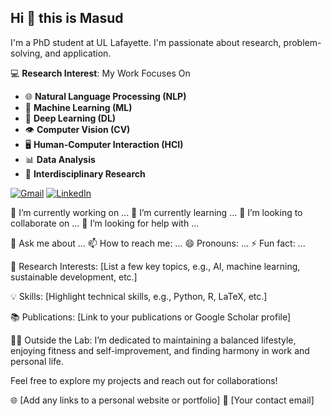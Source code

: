 ## Hi 👋 this is Masud


I'm a PhD student at UL Lafayette. I'm passionate about research, problem-solving, and application. 

💻 **Research Interest**:
My Work Focuses On
- 🌐 **Natural Language Processing (NLP)** 
- 🤖 **Machine Learning (ML)** 
- 🧠 **Deep Learning (DL)**
- 👁️ **Computer Vision (CV)**
- 🖥️ **Human-Computer Interaction (HCI)**
- 📊 **Data Analysis**
- 🔬 **Interdisciplinary Research**


[![Gmail](https://img.shields.io/badge/%20-Email%20Me-blue?labelColor=ef5350&logo=gmail&&logoColor=white)](mailto:masudurism@hotmail.com)
[![LinkedIn](https://img.shields.io/badge/%20-Connect-blue?labelColor=0077B5&logo=linkedin&logoColor=white)](https://www.linkedin.com/in/themasudur/)

🔭 I’m currently working on ...
🌱 I’m currently learning ...
👯 I’m looking to collaborate on ...
🤔 I’m looking for help with ...

💬 Ask me about ...
📫 How to reach me: ...
😄 Pronouns: ...
⚡ Fun fact: ...


🔬 Research Interests: [List a few key topics, e.g., AI, machine learning, sustainable development, etc.]

💡 Skills: [Highlight technical skills, e.g., Python, R, LaTeX, etc.]

📚 Publications: [Link to your publications or Google Scholar profile]

🏋️‍♂️ Outside the Lab: I’m dedicated to maintaining a balanced lifestyle, enjoying fitness and self-improvement, and finding harmony in work and personal life.

Feel free to explore my projects and reach out for collaborations!

🌐 [Add any links to a personal website or portfolio]
📧 [Your contact email]

